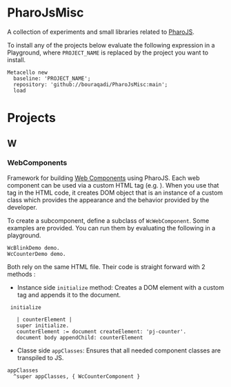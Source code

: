 # PharoJsMisc

A collection of experiments and small libraries related to [PharoJS](https://github.com/PharoJS/PharoJS).

To install any of the projects below evaluate the following expression in a Playground, where `PROJECT_NAME` is replaced by the project you want to install.
```Smalltalk
Metacello new
  baseline: 'PROJECT_NAME';
  repository: 'github://bouraqadi/PharoJsMisc:main';
  load
 ```

# Projects
## W
### WebComponents
Framework for building [Web Components](https://www.webcomponents.org/) using PharoJS. 
Each web component can be used via a custom HTML tag (e.g. <pj-counter>). When you use that tag in the HTML code, it creates DOM object that is an instance of a custom class which provides the appearance and the behavior provided by the developer.

To create a subcomponent, define a subclass of `WcWebComponent`. Some examples are provided. You can run them by evaluating the following in a playground.
  ```smalltalk
WcBlinkDemo demo.
WcCounterDemo demo.
```
Both rely on the same HTML file. Their code is straight forward with 2 methods :
- Instance side `initialize` method: Creates a DOM element with a custom tag and appends it to the document.
 ```Smalltalk
  initialize

	| counterElement |
	super initialize.
	counterElement := document createElement: 'pj-counter'.
	document body appendChild: counterElement
  ```
  - Classe side `appClasses`: Ensures that all needed component classes are transpiled to JS.
  ```Smalltalk
  appClasses 
	^super appClasses, { WcCounterComponent }
  ```
